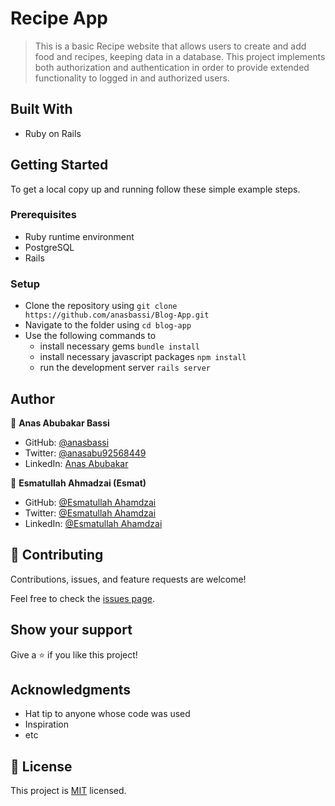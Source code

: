 # Recipe App

> This is a basic Recipe website that allows users to create and add food and recipes, keeping data in a database. This project implements both authorization and authentication in order to provide extended functionality to logged in and authorized users.

## Built With

- Ruby on Rails

## Getting Started

To get a local copy up and running follow these simple example steps.

### Prerequisites

- Ruby runtime environment
- PostgreSQL
- Rails

### Setup

- Clone the repository using `git clone https://github.com/anasbassi/Blog-App.git`
- Navigate to the folder using `cd blog-app`
- Use the following commands to
  - install necessary gems `bundle install`
  - install necessary javascript packages `npm install`
  - run the development server `rails server`

## Author

👤 **Anas Abubakar Bassi**

- GitHub: [@anasbassi](https://github.com/anasbassi)
- Twitter: [@anasabu92568449](https://twitter.com/anasabu92568449)
- LinkedIn: [Anas Abubakar](https://www.linkedin.com/in/anas-abubakar-bassi/)



👤 **Esmatullah Ahmadzai (Esmat)**

- GitHub: [@Esmatullah Ahamdzai](https://github.com/eaesmat)
- Twitter: [@Esmatullah Ahamdzai](https://twitter.com/ea_ahmadzai)
- LinkedIn: [@Esmatullah Ahamdzai](https://www.linkedin.com/in/esmatullah-ahmadzai)

## 🤝 Contributing

Contributions, issues, and feature requests are welcome!

Feel free to check the [issues page](../../issues/).

## Show your support

Give a ⭐️ if you like this project!

## Acknowledgments

- Hat tip to anyone whose code was used
- Inspiration
- etc

## 📝 License

This project is [MIT](./LICENSE) licensed.
